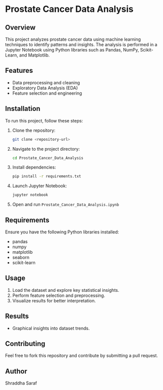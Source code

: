 # Prostate Cancer Data Analysis

## Overview
This project analyzes prostate cancer data using machine learning techniques to identify patterns and insights. The analysis is performed in a Jupyter Notebook using Python libraries such as Pandas, NumPy, Scikit-Learn, and Matplotlib.

## Features
- Data preprocessing and cleaning
- Exploratory Data Analysis (EDA)
- Feature selection and engineering

## Installation
To run this project, follow these steps:

1. Clone the repository:
   ```sh
   git clone <repository-url>
   ```
2. Navigate to the project directory:
   ```sh
   cd Prostate_Cancer_Data_Analysis
   ```
3. Install dependencies:
   ```sh
   pip install -r requirements.txt
   ```
4. Launch Jupyter Notebook:
   ```sh
   jupyter notebook
   ```
5. Open and run `Prostate_Cancer_Data_Analysis.ipynb`

## Requirements
Ensure you have the following Python libraries installed:
- pandas
- numpy
- matplotlib
- seaborn
- scikit-learn

## Usage
1. Load the dataset and explore key statistical insights.
2. Perform feature selection and preprocessing.
3. Visualize results for better interpretation.

## Results
- Graphical insights into dataset trends.

## Contributing
Feel free to fork this repository and contribute by submitting a pull request.

## Author
Shraddha Saraf
